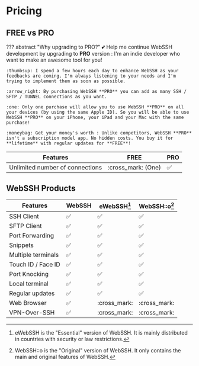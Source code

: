 # Pricing
## FREE vs PRO
??? abstract "Why upgrading to PRO?"
    :two_hearts: Help me continue WebSSH development by upgrading to **PRO** version : I'm an indie developer who want to make an awesome tool for you!

    :thumbsup: I spend a few hours each day to enhance WebSSH as your feedbacks are coming. I'm always listening to your needs and I'm trying to implement them as soon as possible.

    :arrow_right: By purchasing WebSSH **PRO** you can add as many SSH / SFTP / TUNNEL connections as you want.

    :one: Only one purchase will allow you to use WebSSH **PRO** on all your devices (by using the same Apple ID). So you will be able to use WebSSH **PRO** on your iPhone, your iPad and your Mac with the same purchase!

    :moneybag: Get your money's worth : Unlike competitors, WebSSH **PRO** isn't a subscription model app. No hidden costs. You buy it for **lifetime** with regular updates for **FREE**!

| Features | FREE | PRO |
| --- | --- | --- |
| Unlimited number of connections | :cross_mark: (One) | :white_check_mark: | :white_check_mark: | :white_check_mark: |

## WebSSH Products
| Features | WebSSH | eWebSSH[^1] | WebSSH::o[^2] |
| --- | --- | --- | --- |
| SSH Client | :white_check_mark: | :white_check_mark: | :white_check_mark: |
| SFTP Client | :white_check_mark: | :white_check_mark: | :white_check_mark: |
| Port Forwarding | :white_check_mark: | :white_check_mark: | :white_check_mark: |
| Snippets | :white_check_mark: | :white_check_mark: | :white_check_mark: |
| Multiple terminals | :white_check_mark: | :white_check_mark: | :white_check_mark: |
| Touch ID / Face ID | :white_check_mark: | :white_check_mark: | :white_check_mark: |
| Port Knocking | :white_check_mark: | :white_check_mark: | :white_check_mark: |
| Local terminal | :white_check_mark: | :white_check_mark: | :white_check_mark: |
| Regular updates | :white_check_mark: | :white_check_mark: | :white_check_mark: |
| Web Browser | :white_check_mark: | :cross_mark: | :cross_mark: |
| VPN-Over-SSH | :white_check_mark: | :cross_mark: | :cross_mark: |

[^1]: eWebSSH is the "Essential" version of WebSSH. It is mainly distributed in countries with security or law restrictions.
[^2]: WebSSH::o is the "Original" version of WebSSH. It only contains the main and original features of WebSSH.